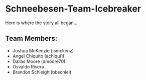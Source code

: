 # Schneebesen-Team-Icebreaker
Here is where the story all began...

## Team Members:

- Joshua McKenzie \(jsmckenz\)
- Angel Chiquito \(achiqui1\)
- Dallas Moore \(dmoore70\)
- Osvaldo Rivera 
- Brandon Schleigh \(bbschlei\)
